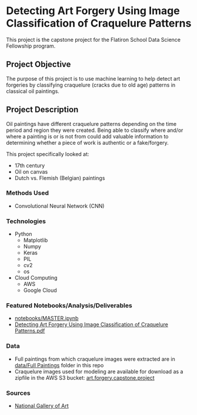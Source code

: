 # Detecting Art Forgery Using Image Classification of Craquelure Patterns
This project is the capstone project for the Flatiron School Data Science Fellowship program.

## Project Objective
The purpose of this project is to use machine learning to help detect art forgeries by classifying craquelure (cracks due to old age) patterns in classical oil paintings.

## Project Description
Oil paintings have different craquelure patterns depending on the time period and region they were created. Being able to classify where and/or where a painting is or is not from could add valuable information to determining whether a piece of work is authentic or a fake/forgery.

This project specifically looked at:
  * 17th century
  * Oil on canvas
  * Dutch vs. Flemish (Belgian) paintings
  
### Methods Used
* Convolutional Neural Network (CNN)

### Technologies
* Python
  * Matplotlib
  * Numpy
  * Keras
  * PIL
  * cv2
  * os
* Cloud Computing
  * AWS
  * Google Cloud

### Featured Notebooks/Analysis/Deliverables
* [notebooks/MASTER.ipynb]()
* [Detecting Art Forgery Using Image Classification of Craquelure Patterns.pdf](https://github.com/seoho926/art-forgery-craquelure/blob/master/art%20forgery%20and%20craquelure.pdf)

### Data
* Full paintings from which craquelure images were extracted are in [data/Full Paintings](https://github.com/seoho926/art-forgery-craquelure/tree/master/data/Full%20paintings) folder in this repo
* Craquelure images used for modeling are available for download as a zipfile in the AWS S3 bucket: [art.forgery.capstone.project](https://s3.console.aws.amazon.com/s3/buckets/art.forgery.capstone.project/?region=us-east-1&tab=overview)

### Sources
* [National Gallery of Art](https://www.nga.gov/collection/collection-search.html)
